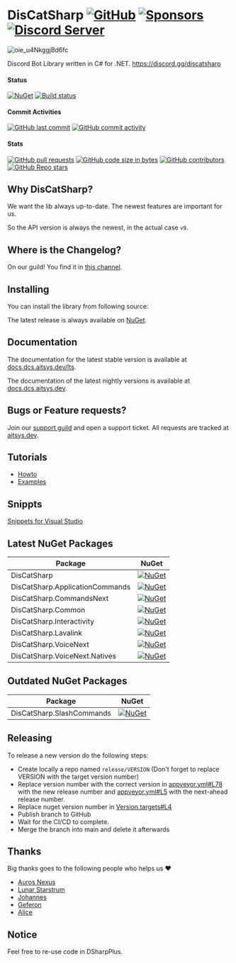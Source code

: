 # DisCatSharp [![GitHub](https://img.shields.io/github/license/Aiko-IT-Systems/DisCatSharp?label=License)](https://github.com/Aiko-IT-Systems/DisCatSharp/blob/main/LICENSE.md) [![Sponsors](https://img.shields.io/github/sponsors/Lulalaby?label=Sponsors)](https://github.com/sponsors/Lulalaby) [![Discord Server](https://img.shields.io/discord/858089281214087179.svg?label=Discord)](https://discord.gg/discatsharp)

![oie_u4NkggjBd6fc](https://user-images.githubusercontent.com/14029133/133850667-11872a7b-1dad-4a47-baab-aad2ecfc29d5.jpg)

Discord Bot Library written in C# for .NET. https://discord.gg/discatsharp

#### Status
[![NuGet](https://img.shields.io/nuget/v/DisCatSharp.svg?label=NuGet%20Overall%20Version)](https://nuget.dcs.aitsys.dev)
[![Build status](https://ci.appveyor.com/api/projects/status/fy4xn9s3cq7j30j7/branch/main?svg=true)](https://ci.appveyor.com/project/AITSYS/discatsharp/branch/main)

#### Commit Activities
[![GitHub last commit](https://img.shields.io/github/last-commit/Aiko-IT-Systems/DisCatSharp?label=Last%20Commit)](https://aitsys.dev/source/DisCatSharp/history/)
[![GitHub commit activity](https://img.shields.io/github/commit-activity/w/Aiko-IT-Systems/DisCatSharp?label=Commit%20Activity)](https://github.com/Aiko-IT-Systems/DisCatSharp/commits/main)

#### Stats
[![GitHub pull requests](https://img.shields.io/github/issues-pr/Aiko-IT-Systems/DisCatSharp?label=PRs)](https://github.com/Aiko-IT-Systems/DisCatSharp/pulls)
[![GitHub code size in bytes](https://img.shields.io/github/languages/code-size/Aiko-IT-Systems/DisCatSharp?label=Size)](#)
[![GitHub contributors](https://img.shields.io/github/contributors/Aiko-IT-Systems/DisCatSharp)](https://github.com/Aiko-IT-Systems/DisCatSharp/graphs/contributors)
[![GitHub Repo stars](https://img.shields.io/github/stars/Aiko-IT-Systems/DisCatSharp?label=Stars)](https://github.com/Aiko-IT-Systems/DisCatSharp/stargazers)

## Why DisCatSharp?
We want the lib always up-to-date. The newest features are important for us.

So the API version is always the newest, in the actual case `v9`.

## Where is the Changelog?
On our guild! You find it in [this channel](https://discord.com/channels/858089281214087179/858099438580006913).

## Installing
You can install the library from following source:

The latest release is always available on [NuGet](https://nuget.dcs.aitsys.dev).

## Documentation
The documentation for the latest stable version is available at [docs.dcs.aitsys.dev/lts](https://docs.dcs.aitsys.dev/lts).

The documentation of the latest nightly versions is available at [docs.dcs.aitsys.dev](https://docs.dcs.aitsys.dev).

## Bugs or Feature requests?
Join our [support guild](https://discord.gg/discatsharp) and open a support ticket. All requests are tracked at [aitsys.dev](https://aitsys.dev).

## Tutorials
* [Howto](https://docs.dcs.aitsys.dev/articles/basics/bot_account.html)
* [Examples](https://examples.dcs.aitsys.dev)

## Snippts
[Snippets for Visual Studio](https://github.com/Aiko-IT-Systems/DisCatSharp.Snippets)

## Latest NuGet Packages
Package|NuGet
|--|--|
DisCatSharp|[![NuGet](https://img.shields.io/nuget/v/DisCatSharp.svg?label=)](https://nuget.dcs.aitsys.dev/DisCatSharp)
DisCatSharp.ApplicationCommands|[![NuGet](https://img.shields.io/nuget/v/DisCatSharp.ApplicationCommands.svg?label=)](https://nuget.dcs.aitsys.dev/DisCatSharp.ApplicationCommands)
DisCatSharp.CommandsNext|[![NuGet](https://img.shields.io/nuget/v/DisCatSharp.CommandsNext.svg?label=)](https://nuget.dcs.aitsys.dev/DisCatSharp.CommandsNext)
DisCatSharp.Common|[![NuGet](https://img.shields.io/nuget/v/DisCatSharp.Common.svg?label=)](https://nuget.dcs.aitsys.dev/DisCatSharp.Common)
DisCatSharp.Interactivity|[![NuGet](https://img.shields.io/nuget/v/DisCatSharp.Interactivity.svg?label=)](https://nuget.dcs.aitsys.dev/DisCatSharp.Interactivity)
DisCatSharp.Lavalink|[![NuGet](https://img.shields.io/nuget/v/DisCatSharp.Lavalink.svg?label=)](https://nuget.dcs.aitsys.dev/DisCatSharp.Lavalink)
DisCatSharp.VoiceNext|[![NuGet](https://img.shields.io/nuget/v/DisCatSharp.VoiceNext.svg?label=)](https://nuget.dcs.aitsys.dev/DisCatSharp.VoiceNext)
DisCatSharp.VoiceNext.Natives|[![NuGet](https://img.shields.io/nuget/v/DisCatSharp.VoiceNext.Natives.svg?label=)](https://nuget.dcs.aitsys.dev/DisCatSharp.VoiceNext.Natives)

## Outdated NuGet Packages
Package|NuGet
|--|--|
DisCatSharp.SlashCommands|[![NuGet](https://img.shields.io/nuget/v/DisCatSharp.SlashCommands.svg?label=)](https://nuget.dcs.aitsys.dev/DisCatSharp.SlashCommands)

## Releasing
To release a new version do the following steps:
- Create locally a repo named `release/VERSION` (Don't forget to replace VERSION with the target version number)
- Replace version number with the correct version in [appveyor.yml#L78](https://github.com/Aiko-IT-Systems/DisCatSharp/blob/main/appveyor.yml#L78) with the new release number and [appveyor.yml#L5](https://github.com/Aiko-IT-Systems/DisCatSharp/blob/main/appveyor.yml#L5) with the next-ahead release number.
- Replace nuget version number in [Version.targets#L4](https://github.com/Aiko-IT-Systems/DisCatSharp/blob/main/Version.targets#L4)
- Publish branch to GitHub
- Wait for the CI/CD to complete.
- Merge the branch into main and delete it afterwards

## Thanks
Big thanks goes to the following people who helps us ♥️
- [Auros Nexus](https://github.com/Auros)
- [Lunar Starstrum](https://github.com/OoLunar)
- [Johannes](https://github.com/JMLutra)
- [Geferon](https://github.com/geferon)
- [Alice](https://github.com/mortAlice)

## Notice
Feel free to re-use code in DSharpPlus.
